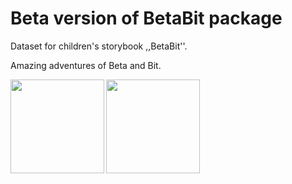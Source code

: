 Beta version of BetaBit package
===============================

Dataset for children's storybook ,,BetaBit''.

Amazing adventures of Beta and Bit.

<img src="https://raw.githubusercontent.com/pbiecek/BetaBit/master/figs/bit.png" align="left" height="150">&nbsp;&nbsp;&nbsp;&nbsp;&nbsp;
<img src="https://raw.githubusercontent.com/pbiecek/BetaBit/master/figs/beta.png" align="left" height="150">

